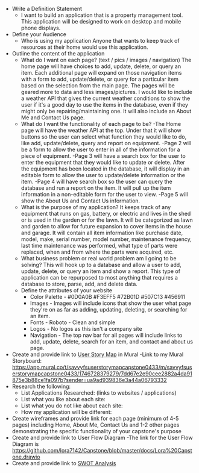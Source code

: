 - Write a Definition Statement
  - I want to build an application that is a property management tool. This application will be designed to work on desktop and mobile phone displays.
- Define your Audience
  - Who is using my application
        Anyone that wants to keep track of resources at their home would use this application.
- Outline the content of the application
  - What do I want on each page?  (text / pics / images / navigation)
        The home page will have choices to add, update, delete, or query an item. Each additional page will expand on those navigation items with a form to add, update/delete, or query for a particular item based on the selection from the main page. The pages will be geared more to data and less images/pictures. I would like to include a weather API that gives the current weather conditions to show the user if it's a good day to use the items in the database, even if they might only be repairing/maintaining one. It will also include an About Me and Contact Us page.
  - What do I want the functionality of each page to be?
      -The Home page will have the weather API at the top. Under that it will show buttons so the user can select what function they would like to do, like add, update/delete, query and report on equipment.
      -Page 2 will be a form to allow the user to enter in all of the information for a piece of equipment.
      -Page 3 will have a search box for the user to enter the equipment that they would like to update or delete. After the equipment has been located in the database, it will display in an editable form to allow the user to update/delete information or the item.
      -Page 4 will have  search box so the user can query the database and run a report on the item. It will pull up the item information in a non-editable form for the user to view.
      -Page 5 will show the About Us and Contact Us information.
  - What is the purpose of my application?
        It keeps track of any equipment that runs on gas, battery, or electric and lives in the shed or is used in the garden or for the lawn. It will be categorized as lawn and garden to allow for future expansion to cover items in the house and garage. It will contain all item information like purchase date, model, make, serial number, model number, maintenance frequency, last time maintenance was performed, what type of parts were replaced, when and from where the parts were acquired, etc.
  - What business problem or real world problem am I going to be solving?
        This will hook up to a database and allow a user to add, update, delete, or query an item and show a report. This type of application can be repurposed to most anything that requires a database to store, parse, add, and delete data.
  - Define the attributes of your website
    - Color Palette - #0D0A0B #F3EFF5 #72B01D #507C13 #456911
    - Images - Images will include icons that show the user what page they're on as far as adding, updating, deleting, or searching for an item.
    - Fonts - Roboto - Clean and simple
    - Logos - No logos as this isn't a company site
    - Navigation - The top nav bar for all pages will include links to add, update, delete, search for an item, and contact and about us page.
- Create and provide link to [User Story Map](https://app.mural.co/template/c5cae3de-aeb4-487f-86da-35aa333d11f6/9ee833d5-2629-40ea-a239-6308d3a60980) in Mural
  -Link to my Mural Storyboard: https://app.mural.co/t/savvyfsuserstorymapcapstone0433/m/savvyfsuserstorymapcapstone0433/1746728379279/7dd67e2e90cee2882a4da91875e3b88ce1fa097b?sender=ua9ad939836e3a44a06793332
- Research the following:
  - List Applications Researched: (links to websites / applications)
  - List what you like about each site:
  - List what you do not like about each site:
  - How my application will be different:
- Create wireframes and provide link for each page (minimum of 4-5 pages) including Home, About Me, Contact Us and 1-2 other pages demonstrating the specific functionality of your capstone's purpose
- Create and provide link to User Flow Diagram
  -The link for the User Flow Diagram is https://github.com/lora7142/Capstone/blob/master/docs/Lora%20Capstone.drawio
- Create and provide link to [SWOT Analysis](https://docs.google.com/document/d/1K5ix6TZr2l2LnPKNnVj8PRzfkQoVlEwFBbynrA5aj44/edit?usp=sharing)
